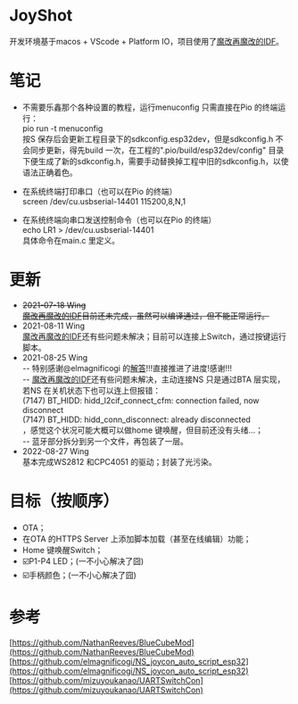 # JoyShot
开发环境基于macos + VScode + Platform IO，项目使用了[魔改再魔改的IDF](https://github.com/MagicInstall/esp-idf-NathanReeves-pio.git)。

# 笔记

* 不需要乐鑫那个各种设置的教程，运行menuconfig 只需直接在Pio 的终端运行：<br/>
pio run -t menuconfig<br/>
按S 保存后会更新工程目录下的sdkconfig.esp32dev，但是sdkconfig.h 不会同步更新，得先build 一次，在工程的".pio/build/esp32dev/config" 目录下便生成了新的sdkconfig.h，需要手动替换掉工程中旧的sdkconfig.h，以使语法正确着色。

* 在系统终端打印串口（也可以在Pio 的终端）<br/>
screen /dev/cu.usbserial-14401 115200,8,N,1<br/>

* 在系统终端向串口发送控制命令（也可以在Pio 的终端）<br/>
echo LR1 > /dev/cu.usbserial-14401<br/>
具体命令在main.c 里定义。<br/>

# 更新
* <s>2021-07-18  Wing<br/>
[魔改再魔改的IDF](https://github.com/MagicInstall/esp-idf-NathanReeves-pio.git)目前还未完成，虽然可以编译通过，但不能正常运行。</s>
* 2021-08-11 Wing<br/>
[魔改再魔改的IDF](https://github.com/MagicInstall/esp-idf-NathanReeves-pio.git)还有些问题未解决；目前可以连接上Switch，通过按键运行脚本。
* 2021-08-25 Wing<br/>
-- 特别感谢@elmagnificogi 的[解答](https://github.com/elmagnificogi/NS_joycon_auto_script_esp32/issues/1)!!!直接推进了进度!感谢!!!<br/>
-- [魔改再魔改的IDF](https://github.com/MagicInstall/esp-idf-NathanReeves-pio.git)还有些问题未解决，主动连接NS 只是通过BTA 层实现，若NS 在关机状态下也可以连上但报错：<br/>
(7147) BT_HIDD: hidd_l2cif_connect_cfm: connection failed, now disconnect<br/>
(7147) BT_HIDD: hidd_conn_disconnect: already disconnected<br/>
，感觉这个状况可能大概可以做home 键唤醒，但目前还没有头绪...；<br/>
-- 蓝牙部分拆分到另一个文件，再包装了一层。
* 2022-08-27 Wing<br/>
基本完成WS2812 和CPC4051 的驱动；封装了光污染。<br/>

# 目标（按顺序）
* OTA；
* 在OTA 的HTTPS Server 上添加脚本加载（甚至在线编辑）功能；
* Home 键唤醒Switch；
* ☑️P1-P4 LED；(一不小心解决了囧)
* ☑️手柄颜色；(一不小心解决了囧)

# 参考
[https://github.com/NathanReeves/BlueCubeMod](https://github.com/NathanReeves/BlueCubeMod)<br/>
[https://github.com/elmagnificogi/NS_joycon_auto_script_esp32](https://github.com/elmagnificogi/NS_joycon_auto_script_esp32)<br/>
[https://github.com/mizuyoukanao/UARTSwitchCon](https://github.com/mizuyoukanao/UARTSwitchCon)<br/>
